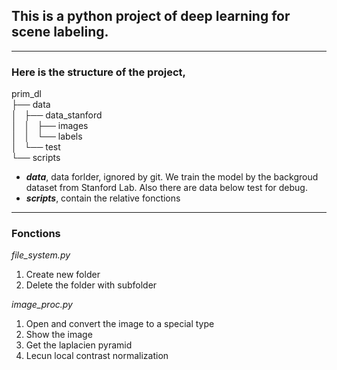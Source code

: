 ## This is a python project of deep learning for scene labeling.

----

### Here is the structure of the project,

prim_dl  
├── data  
│   ├── data_stanford  
│   │   ├── images  
│   │   └── labels  
│   └── test  
└── scripts  

- ***data***, data forlder, ignored by git. We train the model by the backgroud dataset from Stanford Lab. Also there are data below test for debug.
- ***scripts***, contain the relative fonctions

----

### Fonctions

*file_system.py*
1. Create new folder
2. Delete the folder with subfolder

*image_proc.py*
1. Open and convert the image to a special type
2. Show the image
3. Get the laplacien pyramid
4. Lecun local contrast normalization
